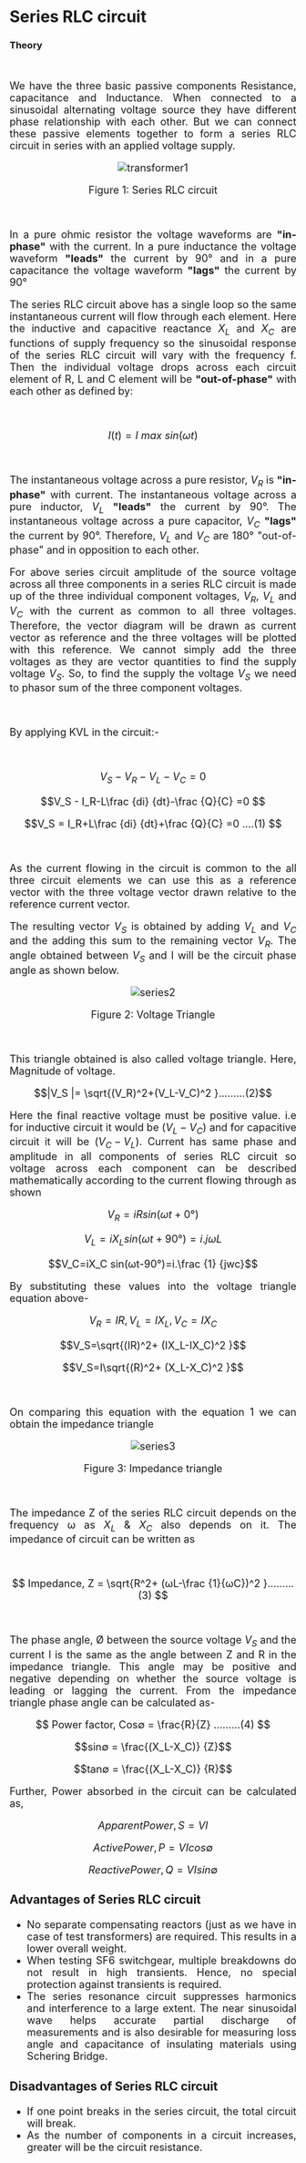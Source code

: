 

# Series RLC circuit 


### Theory


<head>

<script type="text/javascript" async
src="https://cdn.mathjax.org/mathjax/latest/MathJax.js?config=TeX-MML-AM_CHTML"> 
  
  </script>

</head>


<br>

<div align="justify" style="font-size:18px;">

We have the three basic passive components Resistance, capacitance and Inductance. When connected to a sinusoidal alternating voltage source they have different phase relationship with each other. But we can connect these passive elements together to form a series RLC circuit in series with an applied voltage supply.

<center>

![transformer1](images/series1.png)

Figure 1: Series RLC circuit
</center>

<br>


In a pure ohmic resistor the voltage waveforms are **"in-phase"** with the current. In a pure inductance the voltage waveform **"leads"** the current by 90° and in a pure capacitance the voltage waveform **"lags"** the current by 90°

The series RLC circuit above has a single loop so the same instantaneous current will flow through each element. Here the inductive and capacitive reactance $X_L$ and $X_C$ are functions of supply frequency so the sinusoidal response of the series RLC circuit will vary with the frequency f. Then the individual voltage drops across each circuit element of R, L and C element will be **"out-of-phase"** with each other as defined by:

<br>

$$ I(t) = I~max~ sin(ωt) $$ 

<br>

The instantaneous voltage across a pure resistor, $V_R$ is **"in-phase"** with current. The instantaneous voltage across a pure inductor, $V_L$ **"leads"** the current by 90°. The instantaneous voltage across a pure capacitor, $V_C$ **"lags"** the current by 90°. Therefore, $V_L$ and $V_C$ are 180° "out-of-phase" and in opposition to each other.


For above series circuit amplitude of the source voltage across all three components in a series RLC circuit is made up of the three individual component voltages, $V_R$, $V_L$ and $V_C$ with the current as common to all three voltages. Therefore, the vector diagram will be drawn as current vector as reference and the three voltages will be plotted with this reference. We cannot simply add the three voltages as they are vector quantities to find the supply voltage $V_S$. So, to find the supply the voltage $V_S$ we need to phasor sum of the three component voltages.

<br>

By applying KVL in the circuit:-

<br>

$$V_S - V_R - V_L - V_C = 0$$

$$V_S - I_R-L\frac {di} {dt}-\frac {Q}{C} =0 $$

$$V_S = I_R+L\frac {di} {dt}+\frac {Q}{C} =0 ....(1)   $$ 

<br>

As the current flowing in the circuit is common to the all three circuit elements we can use this as a reference vector with the three voltage vector drawn relative to the reference current vector.

The resulting vector $V_S$ is obtained by adding $V_L$ and $V_C$ and the adding this sum to the remaining vector $V_R$. The angle obtained between $V_S$ and I will be the circuit phase angle as shown below.
<center>

![series2](images/series2.png)

Figure 2: Voltage Triangle
</center>

<br>


This triangle obtained is also called voltage triangle. 
Here, Magnitude of voltage.

$$|V_S |= \sqrt{(V_R)^2+(V_L-V_C)^2  }.........(2)$$

Here the final reactive voltage must be positive value. i.e for inductive circuit it would be $(V_L-V_C)$ and for capacitive circuit it will be $(V_C-V_L)$.
Current has same phase and amplitude in all components of series RLC circuit so voltage across each component can be described mathematically according to the current flowing through as shown

$$V_R=iRsin(ωt+0°)$$

$$V_L=iX_L sin(ωt+90°)=i.jωL$$

$$V_C=iX_C sin(ωt-90°)=i.\frac {1} {jwc}$$

By substituting these values into the voltage triangle equation above-


$$V_R=IR , V_L=IX_L , V_C=IX_C $$

$$V_S=\sqrt{(IR)^2+ (IX_L-IX_C)^2  }$$

$$V_S=I\sqrt{(R)^2+ (X_L-X_C)^2 }$$

<br>

On comparing this equation with the equation 1 we can obtain the impedance triangle

<center>

![series3](images/series3.png)

Figure 3: Impedance triangle

</center>

<br>


The impedance Z of the series RLC circuit depends on the frequency ω as $X_L$ & $X_C$ also depends on it. The impedance of circuit can be written as

<br>

<p style="text-align:center">  

  $$ Impedance, Z = \sqrt{R^2+ (ωL-\frac {1}{ωC})^2 }.........(3) $$

</p>

<br>

The phase angle, Ø between the source voltage $V_S$ and the current I is the same as the angle between Z and R in the impedance triangle. This angle may be positive and negative depending on whether the source voltage is leading or lagging the current. From the impedance triangle phase angle can be calculated as-


$$ Power factor, Cos∅ = \frac{R}{Z} .........(4) $$

$$sin⁡∅ = \frac{(X_L-X_C)} {Z}$$

$$tan⁡∅ = \frac{(X_L-X_C)} {R}$$

Further, Power absorbed in the circuit can be calculated as,

$$Apparent Power,S = VI$$

$$Active Power,P=VI cos∅$$

$$Reactive Power,Q= VI sin∅$$


### Advantages of Series RLC circuit

*  No separate compensating reactors (just as we have in case of test transformers) are required. This results in a lower overall weight. 
*  When testing SF6 switchgear, multiple breakdowns do not result in high transients. Hence, no special protection against transients is required. 
*  The series resonance circuit suppresses harmonics and interference to a large extent. The near sinusoidal wave helps accurate partial discharge of measurements and is also desirable for measuring loss angle and capacitance of insulating materials using Schering Bridge.

### Disadvantages of Series RLC circuit

*  If one point breaks in the series circuit, the total circuit will break.
*  As the number of components in a circuit increases, greater will be the circuit resistance.


</div>


